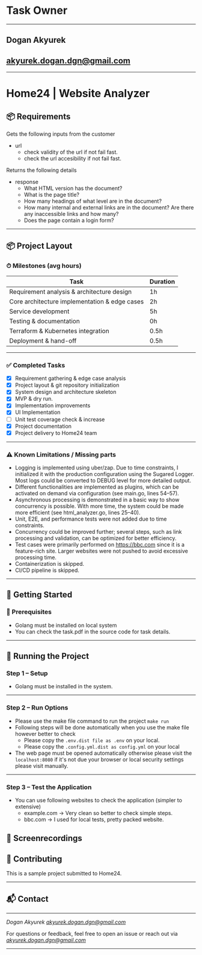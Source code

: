 # Task Owner
---
## Dogan Akyurek
## akyurek.dogan.dgn@gmail.com
---
# Home24 | Website Analyzer

## 📦 Requirements

Gets the following inputs from the customer
- url
    - check validity of the url if not fail fast.
    - check the url accesibility if not fail fast.

Returns the following details
- response
    - What HTML version has the document?
    - What is the page title?
    - How many headings of what level are in the document?
    - How many internal and external links are in the document? Are there any inaccessible links and how many?
    - Does the page contain a login form?

---

## 📦 Project Layout

### ⏱ Milestones (avg hours)

| Task                                            | Duration |
|-------------------------------------------------|----------|
| Requirement analysis & architecture design      | 1h       |
| Core architecture implementation & edge cases   | 2h       |
| Service development                             | 5h       |
| Testing & documentation                         | 0h       |
| Terraform & Kubernetes integration              | 0.5h     |
| Deployment & hand-off                           | 0.5h     |

---

### ✅ Completed Tasks

- [x] Requirement gathering & edge case analysis
- [x] Project layout & git repository initialization
- [x] System design and architecture skeleton
- [x] MVP & dry run.
- [x] Implementation improvements
- [x] UI Implementation
- [ ] Unit test coverage check & increase
- [x] Project documentation
- [x] Project delivery to Home24 team

---

### ⚠️ Known Limitations / Missing parts

- Logging is implemented using uber/zap. Due to time constraints, I initialized it with the production configuration using the Sugared Logger. Most logs could be converted to DEBUG level for more detailed output.
- Different functionalities are implemented as plugins, which can be activated on demand via configuration (see main.go, lines 54–57).
- Asynchronous processing is demonstrated in a basic way to show concurrency is possible. With more time, the system could be made more efficient (see html_analyzer.go, lines 25–40).
- Unit, E2E, and performance tests were not added due to time constraints.
- Concurrency could be improved further; several steps, such as link processing and validation, can be optimized for better efficiency.
- Test cases were primarily performed on https://bbc.com since it is a feature-rich site. Larger websites were not pushed to avoid excessive processing time.
- Containerization is skipped.
- CI/CD pipeline is skipped.

---

## 🚀 Getting Started

### 🧰 Prerequisites

- Golang must be installed on local system
- You can check the task.pdf in the source code for task details.

---

## 🧪 Running the Project

### Step 1 – Setup

- Golang must be installed in the system.

---

### Step 2 – Run Options

- Please use the make file command to run the project `make run`
- Following steps will be done automatically when you use the make file however better to check
    - Please copy the `.env.dist file as .env` on your local.
    - Please copy the `.config.yml.dist as config.yml` on your local
- The web page must be opened automatically otherwise please visit the `localhost:8080` if it's not due your browser or local security settings please visit manually.
---

### Step 3 – Test the Application

- You can use following websites to check the application (simpler to extensive)
    - example.com -> Very clean so better to check simple steps.
    - bbc.com -> I used for local tests, pretty packed website.

## 📸 Screenrecordings


## 🤝 Contributing

This is a sample project submitted to Home24.

---

## 📬 Contact
---

*Dogan Akyurek*
*akyurek.dogan.dgn@gmail.com*

For questions or feedback, feel free to open an issue or reach out via *akyurek.dogan.dgn@gmail.com*

---
